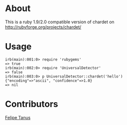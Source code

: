 About
=====

This is a ruby 1.9/2.0 compatible version of chardet on http://rubyforge.org/projects/chardet/

Usage
=====

```
irb(main):001:0> require 'rubygems'
=> true
irb(main):002:0> require 'UniversalDetector'
=> false
irb(main):003:0> p UniversalDetector::chardet('hello')
{"encoding"=>"ascii", "confidence"=>1.0}
=> nil
```

Contributors
============

[Felipe Tanus](https://github.com/fotanus)
